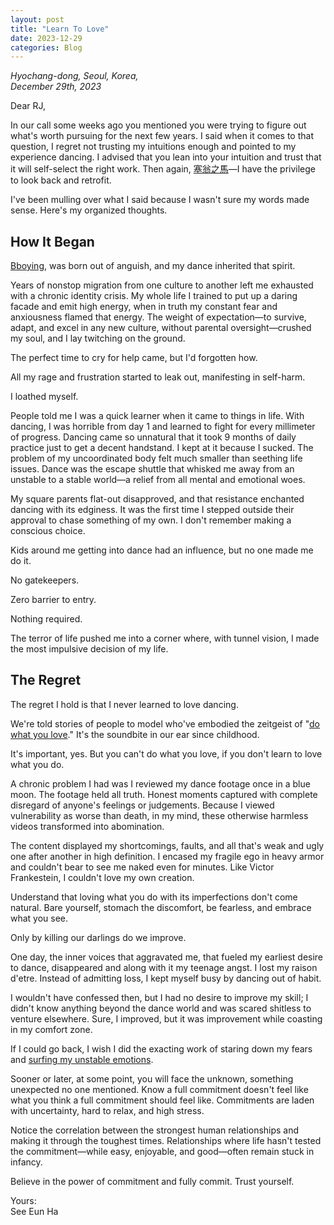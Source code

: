 ```yaml
---
layout: post
title: "Learn To Love"
date: 2023-12-29
categories: Blog
---
```


_Hyochang-dong, Seoul, Korea,_  
_December 29th, 2023_

Dear RJ,

In our call some weeks ago you mentioned you were trying to figure out what's worth pursuing for the next few years. I said when it comes to that question, I regret not trusting my intuitions enough and pointed to my experience dancing. I advised that you lean into your intuition and trust that it will self-select the right work. Then again, [塞翁之馬](https://en.wikipedia.org/wiki/The_old_man_lost_his_horse)—I have the privilege to look back and retrofit.

I've been mulling over what I said because I wasn't sure my words made sense. Here's my organized thoughts.

## How It Began

[Bboying](https://en.wikipedia.org/wiki/Breakdancing), was born out of anguish, and my dance inherited that spirit.

Years of nonstop migration from one culture to another left me exhausted with a chronic identity crisis. My whole life I trained to put up a daring facade and emit high energy, when in truth my constant fear and anxiousness flamed that energy. The weight of expectation—to survive, adapt, and excel in any new culture, without parental oversight—crushed my soul, and I lay twitching on the ground.

The perfect time to cry for help came, but I'd forgotten how.

All my rage and frustration started to leak out, manifesting in self-harm.

I loathed myself.

People told me I was a quick learner when it came to things in life. With dancing, I was horrible from day 1 and learned to fight for every millimeter of progress. Dancing came so unnatural that it took 9 months of daily practice just to get a decent handstand. I kept at it because I sucked. The problem of my uncoordinated body felt much smaller than seething life issues. Dance was the escape shuttle that whisked me away from an unstable to a stable world—a relief from all mental and emotional woes.

My square parents flat-out disapproved, and that resistance enchanted dancing with its edginess. It was the first time I stepped outside their approval to chase something of my own. I don't remember making a conscious choice.

Kids around me getting into dance had an influence, but no one made me do it.

No gatekeepers.

Zero barrier to entry.

Nothing required.

The terror of life pushed me into a corner where, with tunnel vision, I made the most impulsive decision of my life.

## The Regret

The regret I hold is that I never learned to love dancing.

We're told stories of people to model who've embodied the zeitgeist of "[do what you love](https://www.paulgraham.com/love.html)." It's the soundbite in our ear since childhood.

It's important, yes. But you can't do what you love, if you don't learn to love what you do.

A chronic problem I had was I reviewed my dance footage once in a blue moon. The footage held all truth. Honest moments captured with complete disregard of anyone's feelings or judgements. Because I viewed vulnerability as worse than death, in my mind, these otherwise harmless videos transformed into abomination.

The content displayed my shortcomings, faults, and all that's weak and ugly one after another in high definition. I encased my fragile ego in heavy armor and couldn't bear to see me naked even for minutes. Like Victor Frankestein, I couldn't love my own creation.

Understand that loving what you do with its imperfections don't come natural. Bare yourself, stomach the discomfort, be fearless, and embrace what you see.

Only by killing our darlings do we improve.

One day, the inner voices that aggravated me, that fueled my earliest desire to dance, disappeared and along with it my teenage angst. I lost my raison d'etre. Instead of admitting loss, I kept myself busy by dancing out of habit.

I wouldn't have confessed then, but I had no desire to improve my skill; I didn't know anything beyond the dance world and was scared shitless to venture elsewhere. Sure, I improved, but it was improvement while coasting in my comfort zone.

If I could go back, I wish I did the exacting work of staring down my fears and [surfing my unstable emotions](https://www.emotionalsurfing.com/).

Sooner or later, at some point, you will face the unknown, something unexpected no one mentioned. Know a full commitment doesn't feel like what you think a full commitment should feel like. Commitments are laden with uncertainty, hard to relax, and high stress.

Notice the correlation between the strongest human relationships and making it through the toughest times. Relationships where life hasn't tested the commitment—while easy, enjoyable, and good—often remain stuck in infancy.

Believe in the power of commitment and fully commit. Trust yourself.

Yours:  
See Eun Ha